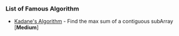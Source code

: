 ### List of Famous Algorithm

- [Kadane's Algorithm](KadaneAlgorithm/README.md) - Find the max sum of a contiguous subArray [**Medium**]
